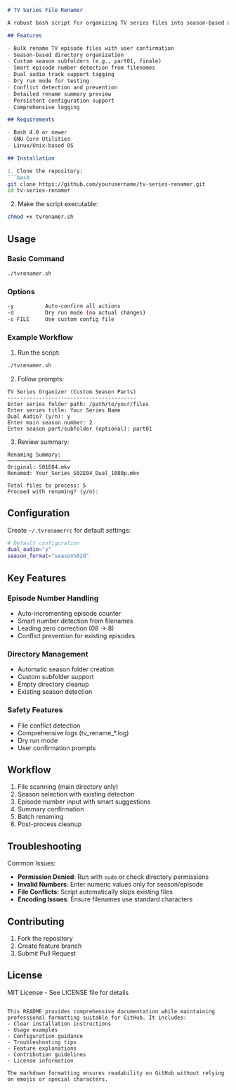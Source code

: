 ```markdown
# TV Series File Renamer

A robust bash script for organizing TV series files into season-based directory structures with consistent naming conventions.

## Features

- Bulk rename TV episode files with user confirmation
- Season-based directory organization
- Custom season subfolders (e.g., part01, finale)
- Smart episode number detection from filenames
- Dual audio track support tagging
- Dry run mode for testing
- Conflict detection and prevention
- Detailed rename summary preview
- Persistent configuration support
- Comprehensive logging

## Requirements

- Bash 4.0 or newer
- GNU Core Utilities
- Linux/Unix-based OS

## Installation

1. Clone the repository:
```bash
git clone https://github.com/yourusername/tv-series-renamer.git
cd tv-series-renamer
```

2. Make the script executable:
```bash
chmod +x tvrenamer.sh
```

## Usage

### Basic Command
```bash
./tvrenamer.sh
```

### Options
```bash
-y          Auto-confirm all actions
-d          Dry run mode (no actual changes)
-c FILE     Use custom config file
```

### Example Workflow

1. Run the script:
```bash
./tvrenamer.sh
```

2. Follow prompts:
```
TV Series Organizer (Custom Season Parts)
-----------------------------------------
Enter series folder path: /path/to/your/files
Enter series title: Your Series Name
Dual Audio? (y/n): y
Enter main season number: 2
Enter season part/subfolder (optional): part01
```

3. Review summary:
```
Renaming Summary:
────────────────────
Original: S01E04.mkv
Renamed: Your_Series_S02E04_Dual_1080p.mkv

Total files to process: 5
Proceed with renaming? (y/n):
```

## Configuration

Create `~/.tvrenamerrc` for default settings:
```bash
# Default configuration
dual_audio="y"
season_format="season%02d"
```

## Key Features

### Episode Number Handling
- Auto-incrementing episode counter
- Smart number detection from filenames
- Leading zero correction (08 → 8)
- Conflict prevention for existing episodes

### Directory Management
- Automatic season folder creation
- Custom subfolder support
- Empty directory cleanup
- Existing season detection

### Safety Features
- File conflict detection
- Comprehensive logs (tv_rename_*.log)
- Dry run mode
- User confirmation prompts

## Workflow

1. File scanning (main directory only)
2. Season selection with existing detection
3. Episode number input with smart suggestions
4. Summary confirmation
5. Batch renaming
6. Post-process cleanup

## Troubleshooting

Common Issues:
- **Permission Denied**: Run with `sudo` or check directory permissions
- **Invalid Numbers**: Enter numeric values only for season/episode
- **File Conflicts**: Script automatically skips existing files
- **Encoding Issues**: Ensure filenames use standard characters

## Contributing

1. Fork the repository
2. Create feature branch
3. Submit Pull Request

## License

MIT License - See LICENSE file for details
```

This README provides comprehensive documentation while maintaining professional formatting suitable for GitHub. It includes:
- Clear installation instructions
- Usage examples
- Configuration guidance
- Troubleshooting tips
- Feature explanations
- Contribution guidelines
- License information

The markdown formatting ensures readability on GitHub without relying on emojis or special characters.
